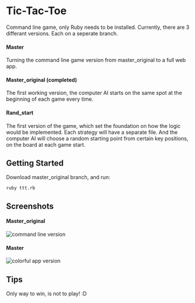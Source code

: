 # Tic-Tac-Toe

Command line game, only Ruby needs to be installed. Currently, there are 3 differant versions. Each on a seperate branch.

#### Master

Turning the command line game version from master_original to a full web app.

#### Master_original (completed)

The first working version, the computer AI starts on the same spot at the beginning of each game every time.

#### Rand_start

The first version of the game, which set the foundation on how the logic would be implemented. Each strategy will have a separate file. And the computer AI will choose a random starting point from certain key positions, on the board at each game start.

## Getting Started

Download master_original branch, and run:

`ruby ttt.rb`

## Screenshots

#### Master_original

![command line version]()

#### Master

![colorful app version]()

## Tips

Only way to win, is not to play! :D
